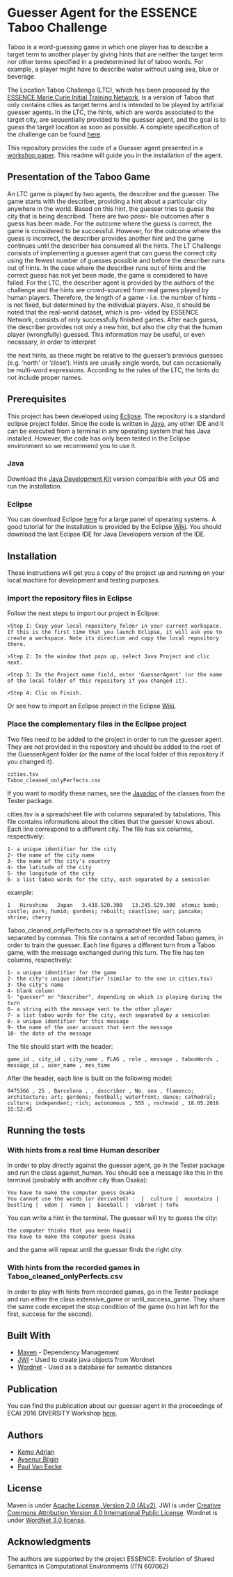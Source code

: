 # Guesser Agent for the ESSENCE Taboo Challenge

Taboo is a word-guessing game in which one player has to describe a target term to another player by giving hints that are neither the target term nor other terms specified in a predetermined list of taboo words. For example, a player might have to describe water without using sea, blue or beverage.

The Location Taboo Challenge (LTC), which has been proposed by the [ESSENCE Marie Curie Initial Training Network](https://www.essence-network.com/), is a version of Taboo that only contains cities as target terms and is intended to be played by artificial guesser agents. In the LTC, the hints, which are words associated to the target city, are sequentially provided to the guesser agent, and the goal is to guess the target location as soon as possible. A complete specification of the challenge can be found [here](https://www.essence-network.com/challenge/).

This repository provides the code of a Guesser agent presented in a [workshop paper](https://github.com/keminus/GuesserAgent#Publication). This readme will guide you in the installation of the agent.

## Presentation of the Taboo Game

An LTC game is played by two agents, the describer and the guesser. The game starts with the describer, providing a hint about a particular city anywhere in the world. Based on this hint, the guesser tries to guess the city that is being described. There are two possi- ble outcomes after a guess has been made. For the outcome where the guess is correct, the game is considered to be successful. However, for the outcome where the guess is incorrect, the describer provides another hint and the game continues until the describer has consumed all the hints. The LT Challenge consists of implementing a guesser agent that can guess the correct city using the fewest number of guesses possible and before the describer runs out of hints. In the case where the describer runs out of hints and the correct guess has not yet been made, the game is considered to have failed.
For the LTC, the describer agent is provided by the authors of the challenge and the hints are crowd-sourced from real games played by human players. Therefore, the length of a game - i.e. the number of hints - is not fixed, but determined by the individual players. Also, it should be noted that the real-world dataset, which is pro- vided by ESSENCE Network, consists of only successfully finished games. After each guess, the describer provides not only a new hint, but also the city that the human player (wrongfully) guessed. This information may be useful, or even necessary, in order to interpret
 
the next hints, as these might be relative to the guesser’s previous guesses (e.g. ’north’ or ’close’). Hints are usually single words, but can occasionally be multi-word expressions. According to the rules of the LTC, the hints do not include proper names.

## Prerequisites

This project has been developed using [Eclipse](https://eclipse.org/). The repository is a standard eclipse project folder. Since the code is written in [Java](https://www.java.com/fr/), any other IDE and it can be executed from a terminal in any operating system that has Java installed. However, the code has only been tested in the Eclipse environment so we recommend you to use it.

### Java

Download the [Java Development Kit](http://www.oracle.com/technetwork/java/javase/downloads/index.html) version compatible with your OS and run the installation.

### Eclipse

You can download Eclipse [here](https://eclipse.org/downloads/) for a large panel of operating systems. A good tutorial for the installation is provided by the Eclipse [Wiki](https://wiki.eclipse.org/Eclipse/Installation). You should download the last Eclipse IDE for Java Developers version of the IDE.

## Installation

These instructions will get you a copy of the project up and running on your local machine for development and testing purposes.

### Import the repository files in Eclipse

Follow the next steps to import our project in Eclipse:

```
>Step 1: Copy your local repository folder in your current workspace. If this is the first time that you launch Eclipse, it will ask you to create a workspace. Note its direction and copy the local repository there.

>Step 2: In the window that pops up, select Java Project and clic next.

>Step 3: In the Project name field, enter 'GuesserAgent' (or the name of the local folder of this repository if you changed it).

>Step 4: Clic on Finish.
```
Or see how to import an Eclipse project in the Eclipse [Wiki](https://wiki.eclipse.org/Eclipse/Installation).

### Place the complementary files in the Eclipse project

Two files need to be added to the project in order to run the guesser agent. They are not provided in the repository and should be added to the root of the GuesserAgent folder (or the name of the local folder of this repository if you changed it).

```
cities.tsv
Taboo_cleaned_onlyPerfects.csv
```

If you want to modify these names, see the [Javadoc](https://keminus.github.io/GuesserAgent/) of the classes from the Tester package.

cities.tsv is a spreadsheet file with columns separated by tabulations. This file contains informations about the cities that the guesser knows about. Each line correspond to a different city. The file has six columns, respectively:

```
1- a unique identifier for the city
2- the name of the city name
3- the name of the city's country
4- the latitude of the city
5- the longitude of the city
6- a list taboo words for the city, each separated by a semicolon
```

example:

```
1	Hiroshima	Japan	3.438.520.300	13.245.529.300	atomic bomb; castle; park; humid; gardens; rebuilt; coastline; war; pancake; shrine; cherry
```

Taboo_cleaned_onlyPerfects.csv is a spreadsheet file with columns separated by commas. This file contains a set of recorded Taboo games, in order to train the guesser. Each line figures a different turn from a Taboo game, with the message exchanged during this turn. The file has ten columns, respectively:

```
1- a unique identifier for the game
2- the city's unique identifier (similar to the one in cities.tsv)
3- the city's name
4- blank column
5- "guesser" or "describer", depending on which is playing during the turn
6- a string with the message sent to the other player
7- a list taboo words for the city, each separated by a semicolon
8- a unique identifier for this message
9- the name of the user account that sent the message
10- the date of the message
```

The file should start with the header:

```
game_id , city_id , city_name , FLAG , role , message , tabooWords , message_id , user_name , mes_time
```

After the header, each line is built on the following model:

```
9475366 , 25 , Barcelona , , describer , No. sea , flamenco; architecture; art; gardens; football; waterfront; dance; cathedral; culture; independent; rich; autonomous , 555 , nschneid , 18.05.2016 15:52:45
```

## Running the tests

### With hints from a real time Human describer

In order to play directly against the guesser agent, go in the Tester package and run the class against_human. You should see a message like this in the terminal (probably with another city than Osaka):

```
You have to make the computer guess Osaka
You cannot use the words (or derivated) :  |  culture |  mountains |  bustling |  udon |  ramen |  baseball |  vibrant | tofu
```
You can write a hint in the terminal. The guesser will try to guess the city:

```
the computer thinks that you mean Hawaii
You have to make the computer guess Osaka
```

and the game will repeat until the guesser finds the right city.

### With hints from the recorded games in Taboo_cleaned_onlyPerfects.csv

In order to play with hints from recorded games, go in the Tester package and run either the class extensive_game or until_success_game. They share the same code excepet the stop condition of the game (no hint left for the first, success for the second).

## Built With

* [Maven](https://maven.apache.org/) - Dependency Management
* [JWI](https://projects.csail.mit.edu/jwi/) - Used to create java objects from Wordnet
* [Wordnet](https://wordnet.princeton.edu/) - Used as a database for semantic distances

## Publication

You can find the publication about our guesser agent in the proceedings of ECAI 2016 DIVERSITY Workshop [here](http://www.ecai2016.org/content/uploads/2016/08/W13-diversity-2016.pdf). 

## Authors

* [Kemo Adrian](https://www.iiia.csic.es/en/staff/kemo-adrian)
* [Aysenur Bilgin](http://www.uva.nl/over-de-uva/organisatie/medewerkers/content/b/i/a.bilgin/a.bilgin.html)
* [Paul Van Eecke](https://scholar.google.com/citations?user=WWZim-8AAAAJ&hl=en)

## License

Maven is under [Apache License, Version 2.0 (ALv2)](https://www.apache.org/licenses/).
JWI is under [Creative Commons Attribution Version 4.0 International Public License](https://projects.csail.mit.edu/jwi/license.html).
Wordnet is under [WordNet 3.0 license](https://wordnet.princeton.edu/wordnet/license/).

## Acknowledgments

The authors are supported by the project ESSENCE: Evolution of Shared Semantics in Computational Environments (ITN 607062)
